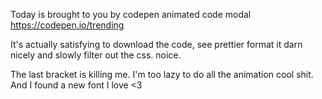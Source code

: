 Today is brought to you by codepen animated code modal https://codepen.io/trending

It's actually satisfying to download the code, see prettier format it darn nicely and slowly filter out the css. noice.

The last bracket is killing me. I'm too lazy to do all the animation cool shit.
And I found a new font I love <3
